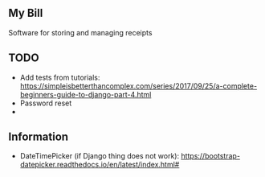 ## My Bill
Software for storing and managing receipts


## TODO
* Add tests from tutorials: https://simpleisbetterthancomplex.com/series/2017/09/25/a-complete-beginners-guide-to-django-part-4.html
* Password reset
*


## Information
* DateTimePicker (if Django thing does not work): https://bootstrap-datepicker.readthedocs.io/en/latest/index.html#